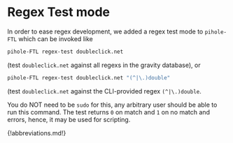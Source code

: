 # Regex Test mode

In order to ease regex development, we added a regex test mode to `pihole-FTL` which can be invoked like

```bash
pihole-FTL regex-test doubleclick.net
```

(test `doubleclick.net` against all regexs in the gravity database), or

```bash
pihole-FTL regex-test doubleclick.net "(^|\.)double"
```

(test `doubleclick.net` against the CLI-provided regex `(^|\.)double`.

You do NOT need to be `sudo` for this, any arbitrary user should be able to run this command. The test returns `0` on match and `1` on no match and errors, hence, it may be used for scripting.

{!abbreviations.md!}
